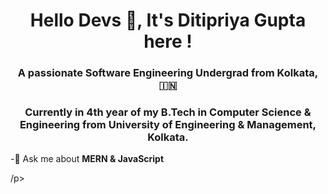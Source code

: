 
<h1 align="center">Hello Devs 👋, It's Ditipriya Gupta here !</h1>
<h3 align="center">A passionate Software Engineering Undergrad from Kolkata, 🇮🇳</h3>
<h3 align="center">Currently in 4th year of my B.Tech in Computer Science & Engineering from University of Engineering & Management, Kolkata.</h3>

<p
 -📫 How to reach me **mail.ditipriyagupta@gmail.com**
   
 -💬 Ask me about **MERN & JavaScript**
   
  /p>



